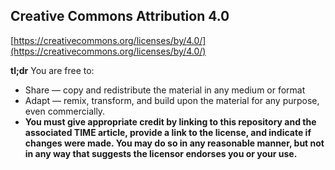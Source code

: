 ## Creative Commons Attribution 4.0
[https://creativecommons.org/licenses/by/4.0/](https://creativecommons.org/licenses/by/4.0/)

**tl;dr**
You are free to:
+ Share — copy and redistribute the material in any medium or format
+ Adapt — remix, transform, and build upon the material for any purpose, even commercially.
+ **You must give appropriate credit by linking to this repository and the associated TIME article, provide a link to the license, and indicate if changes were made. You may do so in any reasonable manner, but not in any way that suggests the licensor endorses you or your use.**